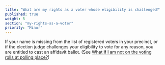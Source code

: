```yaml
---
title: "What are my rights as a voter whose eligibility is challenged?"
published: true
weight: 5
section: "my-rights-as-a-voter"
priority: "Minor"
---
```


If your name is missing from the list of registered voters in your precinct, or if the election judge challenges your eligibility to vote for any reason, you are entitled to cast an affidavit ballot. (See [What if I am not on the voting rolls at polling place?](#menu-item-what-if-i-am-not-on-voting-rolls))  

